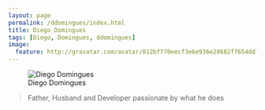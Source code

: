 ```yaml
---
layout: page
permalink: /ddomingues/index.html
title: Diego Domingues
tags: [Diego, Domingues, ddomingues]
image:
  feature: http://gravatar.com/avatar/012bf770eecf3e6e936e28682f7654dd?s=360
---
```

<figure>
  <img src="http://gravatar.com/avatar/012bf770eecf3e6e936e28682f7654dd?s=360" alt="Diego Domingues">
  <figcaption>Diego Domingues</figcaption>
</figure>

>Father, Husband and Developer passionate by what he does
